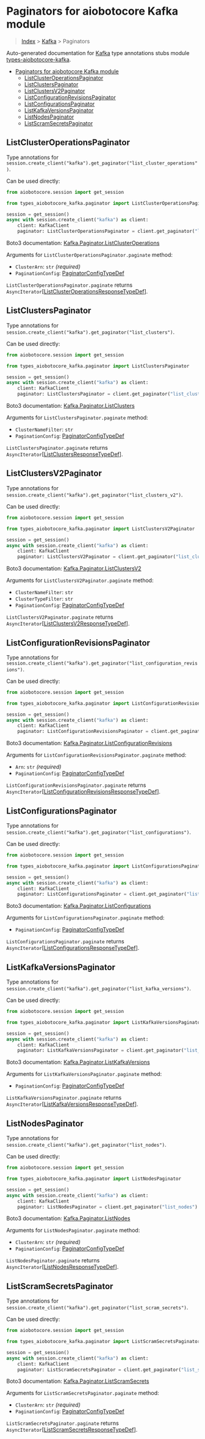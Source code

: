 <a id="paginators-for-aiobotocore-kafka-module"></a>

# Paginators for aiobotocore Kafka module

> [Index](../README.md) > [Kafka](./README.md) > Paginators

Auto-generated documentation for
[Kafka](https://boto3.amazonaws.com/v1/documentation/api/latest/reference/services/kafka.html#Kafka)
type annotations stubs module
[types-aiobotocore-kafka](https://pypi.org/project/types-aiobotocore-kafka/).

- [Paginators for aiobotocore Kafka module](#paginators-for-aiobotocore-kafka-module)
  - [ListClusterOperationsPaginator](#listclusteroperationspaginator)
  - [ListClustersPaginator](#listclusterspaginator)
  - [ListClustersV2Paginator](#listclustersv2paginator)
  - [ListConfigurationRevisionsPaginator](#listconfigurationrevisionspaginator)
  - [ListConfigurationsPaginator](#listconfigurationspaginator)
  - [ListKafkaVersionsPaginator](#listkafkaversionspaginator)
  - [ListNodesPaginator](#listnodespaginator)
  - [ListScramSecretsPaginator](#listscramsecretspaginator)

<a id="listclusteroperationspaginator"></a>

## ListClusterOperationsPaginator

Type annotations for
`session.create_client("kafka").get_paginator("list_cluster_operations")`.

Can be used directly:

```python
from aiobotocore.session import get_session

from types_aiobotocore_kafka.paginator import ListClusterOperationsPaginator

session = get_session()
async with session.create_client("kafka") as client:
    client: KafkaClient
    paginator: ListClusterOperationsPaginator = client.get_paginator("list_cluster_operations")
```

Boto3 documentation:
[Kafka.Paginator.ListClusterOperations](https://boto3.amazonaws.com/v1/documentation/api/latest/reference/services/kafka.html#Kafka.Paginator.ListClusterOperations)

Arguments for `ListClusterOperationsPaginator.paginate` method:

- `ClusterArn`: `str` *(required)*
- `PaginationConfig`:
  [PaginatorConfigTypeDef](./type_defs.md#paginatorconfigtypedef)

`ListClusterOperationsPaginator.paginate` returns
`AsyncIterator`\[[ListClusterOperationsResponseTypeDef](./type_defs.md#listclusteroperationsresponsetypedef)\].

<a id="listclusterspaginator"></a>

## ListClustersPaginator

Type annotations for
`session.create_client("kafka").get_paginator("list_clusters")`.

Can be used directly:

```python
from aiobotocore.session import get_session

from types_aiobotocore_kafka.paginator import ListClustersPaginator

session = get_session()
async with session.create_client("kafka") as client:
    client: KafkaClient
    paginator: ListClustersPaginator = client.get_paginator("list_clusters")
```

Boto3 documentation:
[Kafka.Paginator.ListClusters](https://boto3.amazonaws.com/v1/documentation/api/latest/reference/services/kafka.html#Kafka.Paginator.ListClusters)

Arguments for `ListClustersPaginator.paginate` method:

- `ClusterNameFilter`: `str`
- `PaginationConfig`:
  [PaginatorConfigTypeDef](./type_defs.md#paginatorconfigtypedef)

`ListClustersPaginator.paginate` returns
`AsyncIterator`\[[ListClustersResponseTypeDef](./type_defs.md#listclustersresponsetypedef)\].

<a id="listclustersv2paginator"></a>

## ListClustersV2Paginator

Type annotations for
`session.create_client("kafka").get_paginator("list_clusters_v2")`.

Can be used directly:

```python
from aiobotocore.session import get_session

from types_aiobotocore_kafka.paginator import ListClustersV2Paginator

session = get_session()
async with session.create_client("kafka") as client:
    client: KafkaClient
    paginator: ListClustersV2Paginator = client.get_paginator("list_clusters_v2")
```

Boto3 documentation:
[Kafka.Paginator.ListClustersV2](https://boto3.amazonaws.com/v1/documentation/api/latest/reference/services/kafka.html#Kafka.Paginator.ListClustersV2)

Arguments for `ListClustersV2Paginator.paginate` method:

- `ClusterNameFilter`: `str`
- `ClusterTypeFilter`: `str`
- `PaginationConfig`:
  [PaginatorConfigTypeDef](./type_defs.md#paginatorconfigtypedef)

`ListClustersV2Paginator.paginate` returns
`AsyncIterator`\[[ListClustersV2ResponseTypeDef](./type_defs.md#listclustersv2responsetypedef)\].

<a id="listconfigurationrevisionspaginator"></a>

## ListConfigurationRevisionsPaginator

Type annotations for
`session.create_client("kafka").get_paginator("list_configuration_revisions")`.

Can be used directly:

```python
from aiobotocore.session import get_session

from types_aiobotocore_kafka.paginator import ListConfigurationRevisionsPaginator

session = get_session()
async with session.create_client("kafka") as client:
    client: KafkaClient
    paginator: ListConfigurationRevisionsPaginator = client.get_paginator("list_configuration_revisions")
```

Boto3 documentation:
[Kafka.Paginator.ListConfigurationRevisions](https://boto3.amazonaws.com/v1/documentation/api/latest/reference/services/kafka.html#Kafka.Paginator.ListConfigurationRevisions)

Arguments for `ListConfigurationRevisionsPaginator.paginate` method:

- `Arn`: `str` *(required)*
- `PaginationConfig`:
  [PaginatorConfigTypeDef](./type_defs.md#paginatorconfigtypedef)

`ListConfigurationRevisionsPaginator.paginate` returns
`AsyncIterator`\[[ListConfigurationRevisionsResponseTypeDef](./type_defs.md#listconfigurationrevisionsresponsetypedef)\].

<a id="listconfigurationspaginator"></a>

## ListConfigurationsPaginator

Type annotations for
`session.create_client("kafka").get_paginator("list_configurations")`.

Can be used directly:

```python
from aiobotocore.session import get_session

from types_aiobotocore_kafka.paginator import ListConfigurationsPaginator

session = get_session()
async with session.create_client("kafka") as client:
    client: KafkaClient
    paginator: ListConfigurationsPaginator = client.get_paginator("list_configurations")
```

Boto3 documentation:
[Kafka.Paginator.ListConfigurations](https://boto3.amazonaws.com/v1/documentation/api/latest/reference/services/kafka.html#Kafka.Paginator.ListConfigurations)

Arguments for `ListConfigurationsPaginator.paginate` method:

- `PaginationConfig`:
  [PaginatorConfigTypeDef](./type_defs.md#paginatorconfigtypedef)

`ListConfigurationsPaginator.paginate` returns
`AsyncIterator`\[[ListConfigurationsResponseTypeDef](./type_defs.md#listconfigurationsresponsetypedef)\].

<a id="listkafkaversionspaginator"></a>

## ListKafkaVersionsPaginator

Type annotations for
`session.create_client("kafka").get_paginator("list_kafka_versions")`.

Can be used directly:

```python
from aiobotocore.session import get_session

from types_aiobotocore_kafka.paginator import ListKafkaVersionsPaginator

session = get_session()
async with session.create_client("kafka") as client:
    client: KafkaClient
    paginator: ListKafkaVersionsPaginator = client.get_paginator("list_kafka_versions")
```

Boto3 documentation:
[Kafka.Paginator.ListKafkaVersions](https://boto3.amazonaws.com/v1/documentation/api/latest/reference/services/kafka.html#Kafka.Paginator.ListKafkaVersions)

Arguments for `ListKafkaVersionsPaginator.paginate` method:

- `PaginationConfig`:
  [PaginatorConfigTypeDef](./type_defs.md#paginatorconfigtypedef)

`ListKafkaVersionsPaginator.paginate` returns
`AsyncIterator`\[[ListKafkaVersionsResponseTypeDef](./type_defs.md#listkafkaversionsresponsetypedef)\].

<a id="listnodespaginator"></a>

## ListNodesPaginator

Type annotations for
`session.create_client("kafka").get_paginator("list_nodes")`.

Can be used directly:

```python
from aiobotocore.session import get_session

from types_aiobotocore_kafka.paginator import ListNodesPaginator

session = get_session()
async with session.create_client("kafka") as client:
    client: KafkaClient
    paginator: ListNodesPaginator = client.get_paginator("list_nodes")
```

Boto3 documentation:
[Kafka.Paginator.ListNodes](https://boto3.amazonaws.com/v1/documentation/api/latest/reference/services/kafka.html#Kafka.Paginator.ListNodes)

Arguments for `ListNodesPaginator.paginate` method:

- `ClusterArn`: `str` *(required)*
- `PaginationConfig`:
  [PaginatorConfigTypeDef](./type_defs.md#paginatorconfigtypedef)

`ListNodesPaginator.paginate` returns
`AsyncIterator`\[[ListNodesResponseTypeDef](./type_defs.md#listnodesresponsetypedef)\].

<a id="listscramsecretspaginator"></a>

## ListScramSecretsPaginator

Type annotations for
`session.create_client("kafka").get_paginator("list_scram_secrets")`.

Can be used directly:

```python
from aiobotocore.session import get_session

from types_aiobotocore_kafka.paginator import ListScramSecretsPaginator

session = get_session()
async with session.create_client("kafka") as client:
    client: KafkaClient
    paginator: ListScramSecretsPaginator = client.get_paginator("list_scram_secrets")
```

Boto3 documentation:
[Kafka.Paginator.ListScramSecrets](https://boto3.amazonaws.com/v1/documentation/api/latest/reference/services/kafka.html#Kafka.Paginator.ListScramSecrets)

Arguments for `ListScramSecretsPaginator.paginate` method:

- `ClusterArn`: `str` *(required)*
- `PaginationConfig`:
  [PaginatorConfigTypeDef](./type_defs.md#paginatorconfigtypedef)

`ListScramSecretsPaginator.paginate` returns
`AsyncIterator`\[[ListScramSecretsResponseTypeDef](./type_defs.md#listscramsecretsresponsetypedef)\].
